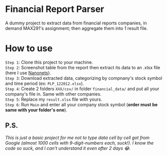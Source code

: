 # Financial Report Parser
A dummy project to extract data from financial reports companies, in demand MAX291's assignment; then aggregate them into 1 result file.
# How to use
`Step 1`: Clone this project to your machine.<br>
`Step 2`: Screenshot table from the report then extract its data to an .xlsx file (here I use [Nanonets](app.nanonets.com)).<br>
`Step 3`: Download extracted data, categorizing by compnany's stock symbol and time period (ex: `PLP_122012.xlsx`). <br>
`Step 4`: Create 2 folders `XXX/csv/` in folder `financial_data/` and put all your company's file in. Same with other companies. <br>
`Step 5`: Replace my `result.xlsx` file with yours. <br>
`Step 6`: Run `Main` and enter all your company stock symbol (**order must be same with your folder's one**). <br>
## P.S.
*This is just a basic project for me not to type data cell by cell got from Google (almost 1000 cells with 9-digit-numbers each, suck!). I know the code so suck, and I can't understand it even after 2 days 😂*.



